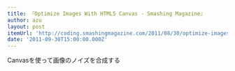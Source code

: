 ```yaml
---
title: 『Optimize Images With HTML5 Canvas - Smashing Magazine』
author: azu
layout: post
itemUrl: 'http://coding.smashingmagazine.com/2011/08/30/optimize-images-with-html5-canvas/'
date: '2011-09-30T15:00:00.000Z'
---
```

Canvasを使って画像のノイズを合成する
